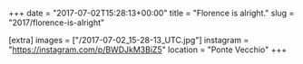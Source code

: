 +++
date = "2017-07-02T15:28:13+00:00"
title = "Florence is alright."
slug = "2017/florence-is-alright"

[extra]
images = ["/2017-07-02_15-28-13_UTC.jpg"]
instagram = "https://instagram.com/p/BWDJkM3BiZ5"
location = "Ponte Vecchio"
+++
